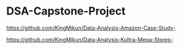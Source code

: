 # DSA-Capstone-Project

https://github.com/KingMikun/Data-Analysis-Amazon-Case-Study-

https://github.com/KingMikun/Data-Analysis-Kultra-Mega-Stores-

